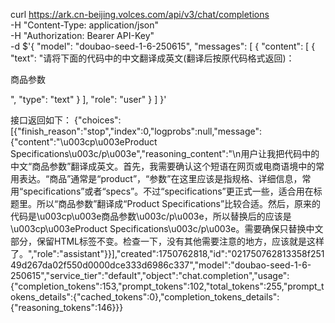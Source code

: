 curl https://ark.cn-beijing.volces.com/api/v3/chat/completions \
  -H "Content-Type: application/json" \
  -H "Authorization: Bearer API-Key" \
  -d $'{
    "model": "doubao-seed-1-6-250615",
    "messages": [
        {
            "content": [
                {
                    "text": "请将下面的代码中的中文翻译成英文(翻译后按原代码格式返回)：<p>商品参数</p>",
                    "type": "text"
                }
            ],
            "role": "user"
        }
    ]
}'

接口返回如下：
{"choices":[{"finish_reason":"stop","index":0,"logprobs":null,"message":{"content":"\u003cp\u003eProduct Specifications\u003c/p\u003e","reasoning_content":"\n用户让我把代码中的中文“商品参数”翻译成英文。首先，我需要确认这个短语在网页或电商语境中的常用表达。“商品”通常是“product”，“参数”在这里应该是指规格、详细信息，常用“specifications”或者“specs”。不过“specifications”更正式一些，适合用在标题里。所以“商品参数”翻译成“Product Specifications”比较合适。然后，原来的代码是\u003cp\u003e商品参数\u003c/p\u003e，所以替换后的应该是\u003cp\u003eProduct Specifications\u003c/p\u003e。需要确保只替换中文部分，保留HTML标签不变。检查一下，没有其他需要注意的地方，应该就是这样了。","role":"assistant"}}],"created":1750762818,"id":"021750762813358f25149d267da02f550d0000dce333d6986c337","model":"doubao-seed-1-6-250615","service_tier":"default","object":"chat.completion","usage":{"completion_tokens":153,"prompt_tokens":102,"total_tokens":255,"prompt_tokens_details":{"cached_tokens":0},"completion_tokens_details":{"reasoning_tokens":146}}}